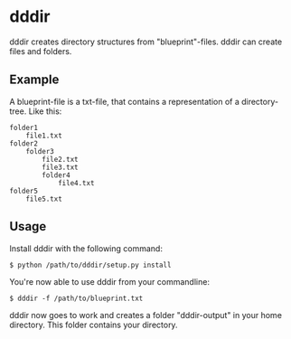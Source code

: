 # dddir

dddir creates directory structures from "blueprint"-files. dddir can create files and folders.

## Example

A blueprint-file is a txt-file, that contains a representation of a directory-tree. Like this:

```
folder1
    file1.txt
folder2
    folder3
        file2.txt
        file3.txt
        folder4
            file4.txt
folder5
    file5.txt
```

## Usage

Install dddir with the following command:

```
$ python /path/to/dddir/setup.py install
```

You're now able to use dddir from your commandline:

```
$ dddir -f /path/to/blueprint.txt
```

dddir now goes to work and creates a folder "dddir-output" in your home directory. This folder contains your directory.
